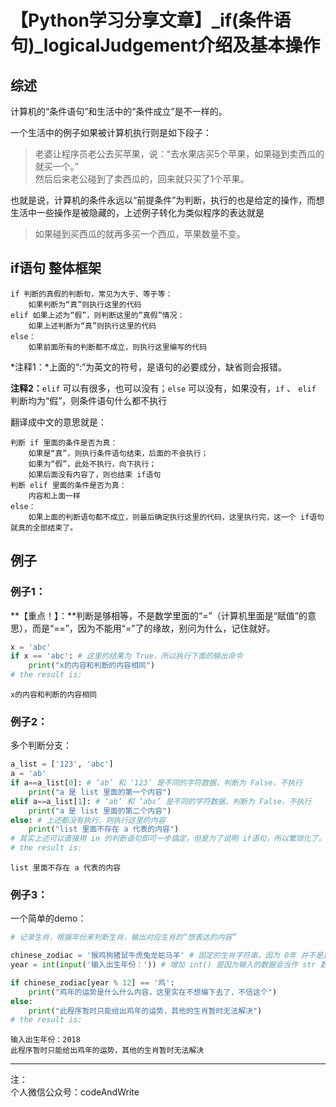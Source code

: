
# 【Python学习分享文章】_if(条件语句)_logicalJudgement介绍及基本操作

## 综述

计算机的“条件语句”和生活中的“条件成立”是不一样的。

一个生活中的例子如果被计算机执行则是如下段子：

> 老婆让程序员老公去买苹果，说：“去水果店买5个苹果，如果碰到卖西瓜的就买一个。”  
然后后来老公碰到了卖西瓜的，回来就只买了1个苹果。

也就是说，计算机的条件永远以“前提条件”为判断，执行的也是给定的操作，而想生活中一些操作是被隐藏的，上述例子转化为类似程序的表达就是

> 如果碰到买西瓜的就再多买一个西瓜，苹果数量不变。

## if语句 整体框架

```
if 判断的真假的判断句，常见为大于、等于等：
    如果判断为“真”则执行这里的代码
elif 如果上述为“假”，则判断这里的“真假”情况：
    如果上述判断为“真”则执行这里的代码
else：
    如果前面所有的判断都不成立，则执行这里编写的代码
```
*注释1：*上面的“:”为英文的符号，是语句的必要成分，缺省则会报错。

**注释2：**```elif``` 可以有很多，也可以没有；```else``` 可以没有，如果没有，```if``` 、 ```elif``` 判断均为“假”，则条件语句什么都不执行

翻译成中文的意思就是：
```
判断 if 里面的条件是否为真：
    如果是“真”，则执行条件语句结束，后面的不会执行；
    如果为“假”，此处不执行，向下执行；
    如果后面没有内容了，则也结束 if语句
判断 elif 里面的条件是否为真：
    内容和上面一样
else：
    如果上面的判断语句都不成立，则最后确定执行这里的代码，这里执行完，这一个 if语句 就真的全部结束了。
```

## 例子

### 例子1：

**【重点！】：**判断是够相等，不是数学里面的“=”（计算机里面是“赋值”的意思），而是“==”，因为不能用“=”了的缘故，别问为什么，记住就好。


```python
x = 'abc'
if x == 'abc': # 这里的结果为 True，所以执行下面的输出命令
    print("x的内容和判断的内容相同")
# the result is:
```

    x的内容和判断的内容相同
    

### 例子2：

多个判断分支：


```python
a_list = ['123', 'abc']
a = 'ab'
if a==a_list[0]: # ‘ab’ 和 ‘123’ 是不同的字符数据，判断为 False，不执行
    print("a 是 list 里面的第一个内容")
elif a==a_list[1]: # ‘ab’ 和 ‘abc’ 是不同的字符数据，判断为 False，不执行
    print("a 是 list 里面的第二个内容")
else: # 上述都没有执行，则执行这里的内容
    print("list 里面不存在 a 代表的内容")
# 其实上述可以直接用 in 的判断语句即可一步搞定，但是为了说明 if语句，所以繁琐化了。
# the result is:
```

    list 里面不存在 a 代表的内容
    

### 例子3：

一个简单的demo：


```python
# 记录生肖，根据年份来判断生肖，输出对应生肖的“想表达的内容”

chinese_zodiac = '猴鸡狗猪鼠牛虎兔龙蛇马羊' # 固定的生肖字符串，因为 0年 并不是鼠年，所以顺序改变了
year = int(input('输入出生年份：')) # 增加 int() 是因为输入的数据会当作 str 数据，str 数据是不能用来计算的

if chinese_zodiac[year % 12] == '鸡':
    print("鸡年的运势是什么什么内容，这里实在不想编下去了，不信这个")
else:
    print("此程序暂时只能给出鸡年的运势，其他的生肖暂时无法解决")
# the result is:
```

    输入出生年份：2018
    此程序暂时只能给出鸡年的运势，其他的生肖暂时无法解决
    

---
注：  
个人微信公众号：codeAndWrite
